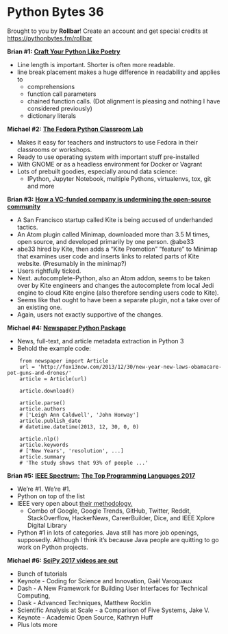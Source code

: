 # Python Bytes 36
Brought to you by **Rollbar**! Create an account and get special credits at https://pythonbytes.fm/rollbar

**Brian #1:** [**Craft Your Python Like Poetry**](http://treyhunner.com/2017/07/craft-your-python-like-poetry/)

- Line length is important. Shorter is often more readable.
- line break placement makes a huge difference in readability and applies to
  - comprehensions
  - function call parameters
  - chained function calls. (Dot alignment is pleasing and nothing I have considered previously)
  - dictionary literals

[](https://trello.com/c/ME7ijnKw/88-https-devguidepythonorg)
**Michael #2:** [**The Fedora Python Classroom Lab**](https://labs.fedoraproject.org/en/python-classroom/)

- Makes it easy for teachers and instructors to use Fedora in their classrooms or workshops.
- Ready to use operating system with important stuff pre-installed
- With GNOME or as a headless environment for Docker or Vagrant
- Lots of prebuilt goodies, especially around data science:
  - IPython, Jupyter Notebook, multiple Pythons, virtualenvs, tox, git and more

**Brian #3:** [**How a VC-funded company is undermining the open-source community**](https://theoutline.com/post/1953/how-a-vc-funded-company-is-undermining-the-open-source-community)

- A San Francisco startup called Kite is being accused of underhanded tactics.
- An Atom plugin called Minimap, downloaded more than 3.5 M times, open source, and developed primarily by one person. @abe33
- abe33 hired by Kite, then adds a “Kite Promotion” “feature” to Minimap that examines user code and inserts links to related parts of Kite website. (Presumably in the minimap?)
- Users rightfully ticked.
- Next. autocomplete-Python, also an Atom addon, seems to be taken over by Kite engineers and changes the autocomplete from local Jedi engine to cloud Kite engine (also therefore sending users code to Kite). 
- Seems like that ought to have been a separate plugin, not a take over of an existing one.
- Again, users not exactly supportive of the changes.

**Michael #4:** [**Newspaper Python Package**](https://github.com/codelucas/newspaper/)

- News, full-text, and article metadata extraction in Python 3
- Behold the example code:

```
    from newspaper import Article
    url = 'http://fox13now.com/2013/12/30/new-year-new-laws-obamacare-pot-guns-and-drones/'
    article = Article(url)
    
    article.download()
    
    article.parse()
    article.authors
    # ['Leigh Ann Caldwell', 'John Honway']
    article.publish_date
    # datetime.datetime(2013, 12, 30, 0, 0)
    
    article.nlp()
    article.keywords
    # ['New Years', 'resolution', ...]
    article.summary
    # 'The study shows that 93% of people ...'
```

**Brian #5:** [**IEEE Spectrum:**](http://spectrum.ieee.org/static/interactive-the-top-programming-languages-2017) [**The Top Programming Languages 2017**](http://spectrum.ieee.org/static/interactive-the-top-programming-languages-2017)

- We’re #1. We’re #1.
- Python on top of the list
- IEEE very open about [their methodology.](http://spectrum.ieee.org/ns/IEEE_TPL_2017/methods.html)
  - Combo of Google, Google Trends, GitHub, Twitter, Reddit, StackOverflow, HackerNews, CareerBuilder, Dice, and IEEE Xplore Digital Library
- Python #1 in lots of categories. Java still has more job openings, supposedly. Although I think it’s because Java people are quitting to go work on Python projects. 

**Michael #6:** [**SciPy 2017 videos are out**](https://www.youtube.com/playlist?list=PLYx7XA2nY5GfdAFycPLBdUDOUtdQIVoMf)

- Bunch of tutorials
- Keynote - Coding for Science and Innovation, Gaël Varoquaux
- Dash - A New Framework for Building User Interfaces for Technical Computing, 
- Dask - Advanced Techniques, Matthew Rocklin
- Scientific Analysis at Scale - a Comparison of Five Systems, Jake V.
- Keynote - Academic Open Source, Kathryn Huff
- Plus lots more

